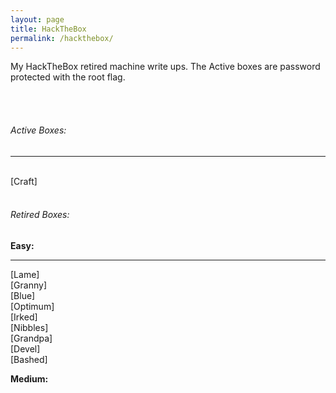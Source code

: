 ```yaml
---
layout: page
title: HackTheBox
permalink: /hackthebox/
---
```

My HackTheBox retired machine write ups. The Active boxes are password protected with the root flag.
<script src="https://www.hackthebox.eu/badge/109871"></script>
<br><br>
<h6>Active Boxes:</h6>
<hr>
<br>
[Craft]


<br>
<br>
<h6>Retired Boxes:</h6>
<strong>Easy:</strong>
<hr>
[Lame]
<br>
[Granny]
<br>
[Blue]
<br>
[Optimum]
<br>
[Irked]
<br>
[Nibbles]
<br>
[Grandpa]
<br>
[Devel]
<br>
[Bashed]

<strong>Medium:</strong><br>






[Craft]: https://hok.ninja/2019/07/23/htb-craft

[Lame]: https://hok.ninja/2019/04/20/htb-lame
[Granny]: https://hok.ninja/2019/04/20/htb-granny
[Blue]: https://hok.ninja/2019/04/23/htb-blue
[Optimum]: https://hok.ninja/2019/05/04/htb-optimum
[Irked]: https://hok.ninja/2019/05/15/htb-irked
[Nibbles]: https://hok.ninja/2019/05/15/htb-nibbles
[Grandpa]: https://hok.ninja/2019/05/15/htb-grandpa
[Devel]: https://hok.ninja/2019/05/15/htb-devel
[Bashed]: https://hok.ninja/2019/05/15/htb-bashed
